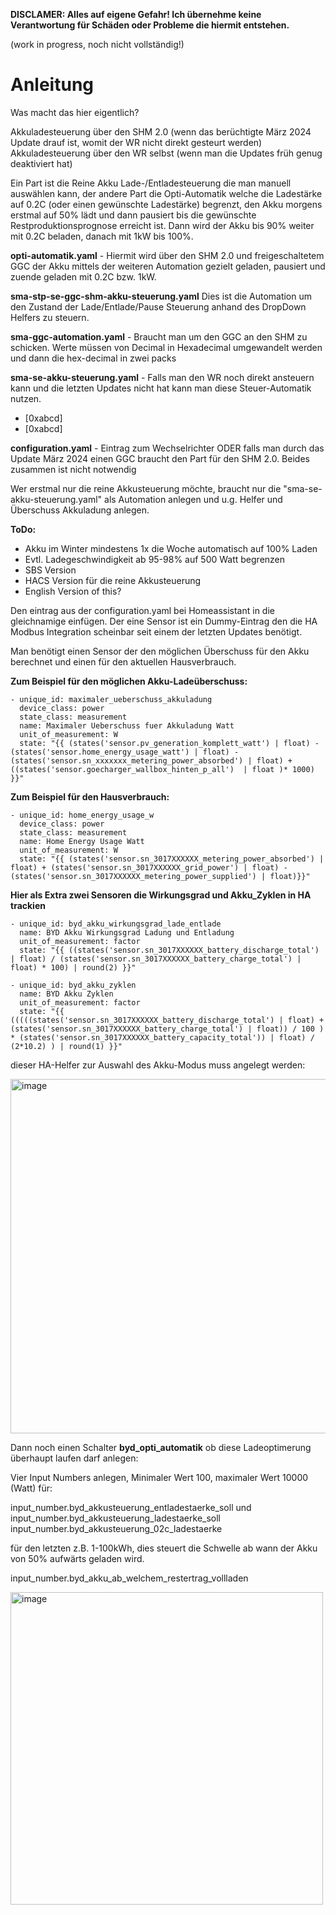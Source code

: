 **DISCLAMER: Alles auf eigene Gefahr! Ich übernehme keine Verantwortung für Schäden oder Probleme die hiermit entstehen.**

(work in progress, noch nicht vollständig!)

# Anleitung # 

Was macht das hier eigentlich?

Akkuladesteuerung über den SHM 2.0 (wenn das berüchtigte März 2024 Update drauf ist, womit der WR nicht direkt gesteurt werden)
Akkuladesteuerung über den WR selbst (wenn man die Updates früh genug deaktiviert hat)

Ein Part ist die Reine Akku Lade-/Entladesteuerung die man manuell auswählen kann, der andere Part die Opti-Automatik welche die Ladestärke auf 0.2C (oder einen gewünschte Ladestärke) begrenzt, den Akku morgens erstmal auf 50% lädt und dann pausiert bis die gewünschte Restproduktionsprognose erreicht ist. Dann wird der Akku bis 90% weiter mit 0.2C beladen, danach mit 1kW bis 100%.

**opti-automatik.yaml** - Hiermit wird über den SHM 2.0 und freigeschaltetem GGC der Akku mittels der weiteren Automation gezielt geladen, pausiert und zuende geladen mit 0.2C bzw. 1kW. 

**sma-stp-se-ggc-shm-akku-steuerung.yaml** Dies ist die Automation um den Zustand der Lade/Entlade/Pause Steuerung anhand des DropDown Helfers zu steuern. 

**sma-ggc-automation.yaml** - Braucht man um den GGC an den SHM zu schicken. Werte müssen von Decimal in Hexadecimal umgewandelt werden und dann die hex-decimal in zwei packs

**sma-se-akku-steuerung.yaml** - Falls man den WR noch direkt ansteuern kann und die letzten Updates nicht hat kann man diese Steuer-Automatik nutzen.

- [0xabcd]
- [0xabcd]

**configuration.yaml** - Eintrag zum Wechselrichter ODER falls man durch das Update März 2024 einen GGC braucht den Part für den SHM 2.0. Beides zusammen ist nicht notwendig

Wer erstmal nur die reine Akkusteuerung möchte, braucht nur die "sma-se-akku-steuerung.yaml" als Automation anlegen und u.g. Helfer und Überschuss Akkuladung anlegen.

**ToDo:**
- Akku im Winter mindestens 1x die Woche automatisch auf 100% Laden
- Evtl. Ladegeschwindigkeit ab 95-98% auf 500 Watt begrenzen
- SBS Version
- HACS Version für die reine Akkusteuerung
- English Version of this?

Den eintrag aus der configuration.yaml bei Homeassistant in die gleichnamige einfügen. Der eine Sensor ist ein Dummy-Eintrag den die HA Modbus Integration scheinbar seit einem der letzten Updates benötigt.

Man benötigt einen Sensor der den möglichen Überschuss für den Akku berechnet und einen für den aktuellen Hausverbrauch. 

**Zum Beispiel für den möglichen Akku-Ladeüberschuss:**

    - unique_id: maximaler_ueberschuss_akkuladung
      device_class: power
      state_class: measurement
      name: Maximaler Ueberschuss fuer Akkuladung Watt
      unit_of_measurement: W
      state: "{{ (states('sensor.pv_generation_komplett_watt') | float) - (states('sensor.home_energy_usage_watt') | float) - (states('sensor.sn_xxxxxxx_metering_power_absorbed') | float) + ((states('sensor.goecharger_wallbox_hinten_p_all')  | float )* 1000)  }}"

**Zum Beispiel für den Hausverbrauch:**

    - unique_id: home_energy_usage_w
      device_class: power
      state_class: measurement
      name: Home Energy Usage Watt
      unit_of_measurement: W
      state: "{{ (states('sensor.sn_3017XXXXXX_metering_power_absorbed') | float) + (states('sensor.sn_3017XXXXXX_grid_power') | float) - (states('sensor.sn_3017XXXXXX_metering_power_supplied') | float)}}"

**Hier als Extra zwei Sensoren die Wirkungsgrad und Akku_Zyklen in HA trackien**

    - unique_id: byd_akku_wirkungsgrad_lade_entlade
      name: BYD Akku Wirkungsgrad Ladung und Entladung
      unit_of_measurement: factor
      state: "{{ ((states('sensor.sn_3017XXXXXX_battery_discharge_total') | float) / (states('sensor.sn_3017XXXXXX_battery_charge_total') | float) * 100) | round(2) }}"

    - unique_id: byd_akku_zyklen
      name: BYD Akku Zyklen
      unit_of_measurement: factor
      state: "{{ (((((states('sensor.sn_3017XXXXXX_battery_discharge_total') | float) + (states('sensor.sn_3017XXXXXX_battery_charge_total') | float)) / 100 ) * (states('sensor.sn_3017XXXXXX_battery_capacity_total')) | float) / (2*10.2) ) | round(1) }}"


dieser HA-Helfer zur Auswahl des Akku-Modus muss angelegt werden:

<img width="567" alt="image" src="https://github.com/Optic00/ha-smase-akkusteuerung/assets/20187253/19fdf3d8-f7ef-45d4-a5eb-36d821aeb237">

Dann noch einen Schalter **byd_opti_automatik** ob diese Ladeoptimerung überhaupt laufen darf anlegen:

Vier Input Numbers anlegen, Minimaler Wert 100, maximaler Wert 10000 (Watt) für:

input_number.byd_akkusteuerung_entladestaerke_soll und 
input_number.byd_akkusteuerung_ladestaerke_soll
input_number.byd_akkusteuerung_02c_ladestaerke

für den letzten z.B. 1-100kWh, dies steuert die Schwelle ab wann der Akku von 50% aufwärts geladen wird.

input_number.byd_akku_ab_welchem_restertrag_vollladen

<img width="500" alt="image" src="https://github.com/Optic00/ha-smase-akkusteuerung/assets/20187253/6a1ae098-817a-4029-b732-442eeee4ae6d">
